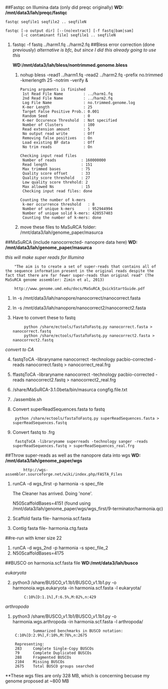 ##Fastqc on Illumina data (only did preqc originally)
**WD: /mnt/data3/lah/preqc/fastqc**

	fastqc seqfile1 seqfile2 .. seqfileN

    fastqc [-o output dir] [--(no)extract] [-f fastq|bam|sam] 
           [-c contaminant file] seqfile1 .. seqfileN
1. fastqc -f fastq ../harm1.fq ../harm2.fq 
##Bless error correction (done previously) 
	*alternative is bfc, but since I did this already going to use this*
	
	**WD:/mnt/data3/lah/bless/nontrimmed.genome.bless**
	
	1.  nohup bless -read1 ../harm1.fq -read2 ../harm2.fq -prefix no.trimmed -kmerlength 25 -notrim -verify &
		
		
			Parsing arguments is finished
    		 1st Read File Name         : ../harm1.fq
   	  		 2nd Read File Name         : ../harm2.fq
    		 Log File Name              : no.trimmed.genome.log
   			 K-mer Length               : 25
     		 Target False Positive Prob.: 0.001
     		 Random Seed                : 0
    		 K-mer Occurence Threshold  : Not specified
    		 Number of Clusters         : 100
    		 Read extension amount      : 5
    		 No output read write       : Off
    		 Removing false positives   : On
    		 Load existing BF data      : Off
    		 No trim reads              : On

			Checking input read files
    		 Number of reads           : 160000000
    		 Read length               : 151
     		 Max trimmed bases         : 75
   	 		 Quality score offset      : 33
   	 		 Quality score threshold   : 27
     		 Low quality score threhold: 2
     		 Max allowed Ns            : 15
   	 		 Checking input read files: done

			Counting the number of k-mers
    		 k-mer occurrence threshold   : 8
    		 Number of unique k-mers      : 952944994
    		 Number of unique solid k-mers: 420557403
    		 Counting the number of k-mers: done

	2. move these files to MaSuRCA folder: /mnt/data3/lah/genome_paper/masurca
		
##MaSuRCA (include nanocorrected- nanopore data here)
**WD: /mnt/data3/lah/genome_paper/masurca**

*this will make super reads for Illumina*

		"The aim is to create a set of super-reads that contains all of the sequence information present in the original reads despite the fact that there are far fewer super-reads than original read" (The MaSuRCA genome assembler: Zimin et al, 2013)
		
		http://www.genome.umd.edu/docs/MaSuRCA_QuickStartGuide.pdf
		
1. ln -s /mnt/data3/lah/nanopore/nanocorrect/nanocorrect.fasta
2. ln -s /mnt/data3/lah/nanopore/nanocorrect2/nanocorrect2.fasta
3. Have to convert these to fastq

			python /share/ectools/fastaToFastq.py nanocorrect.fasta > nanocorrect.fastq
			python /share/ectools/fastaToFastq.py nanocorrect2.fasta > nanocorrect2.fastq

*convert to CA*
			
4. fastqToCA -libraryname nanocorrect -technology pacbio-corrected -reads nanocorrect.fastq > nanocorrect_real.frg
5. ffastqToCA -libraryname nanocorrect -technology pacbio-corrected -reads nanocorrect2.fastq > nanocorrect2_real.frg	
6. /share/MaSuRCA-3.1.0beta/bin/masurca congfig.file.txt
7. ./assemble.sh
8. Convert superReadSequences.fasta to fastq

		python /share/ectools/fastaToFastq.py superReadSequences.fasta > superReadSequences.fastq
9. Convert fastq to .frg
	 	
	 	fastqToCA -libraryname superreads -technology sanger -reads superReadSequences.fastq > superReadSequences_real.frg

##Throw super-reads as well as the nanopore data into wgs
**WD: /mnt/data3/lah/genome_paper/wgs**

			http://wgs-assembler.sourceforge.net/wiki/index.php/FASTA_Files
			
			
1. runCA -d wgs_first -p harmonia -s spec_file

	The Cleaner has arrived.  Doing 'none'.
	
	N50ScaffoldBases=4151 (found using /mnt/data3/lah/genome_paper/wgs/wgs_first/9-terminator/harmonia.qc)
2. Scaffold fasta file- harmonia.scf.fasta
3. Contig fasta file- harmonia.ctg.fasta

##re-run with kmer size 22
1. runCA -d wgs_2nd -p harmonia -s spec_file_2
2. N50ScaffoldBases=4175


##BUSCO on harmonia.scf.fasta file
**WD:/mnt/data3/lah/busco**

*eukaryota*

2. python3 /share/BUSCO_v1.1b1/BUSCO_v1.1b1.py -o harmonoia.wgs.eukaryota -in harmonia.scf.fasta -l eukaryota/

			C:10%[D:1.1%],F:6.5%,M:82%,n:429
*arthropoda*
1. python3 /share/BUSCO_v1.1b1/BUSCO_v1.1b1.py -o harmonia.wgs.arthropoda -in harmonia.scf.fasta -l arthropoda/

				Summarized benchmarks in BUSCO notation:
        C:10%[D:2.9%],F:10%,M:78%,n:2675

		Representing:
        283     Complete Single-Copy BUSCOs
        79      Complete Duplicated BUSCOs
        288     Fragmented BUSCOs
        2104    Missing BUSCOs
        2675    Total BUSCO groups searched		
**These wgs files are only 328 MB, which is concerning becuase my genome proposed at ~800 MB 	